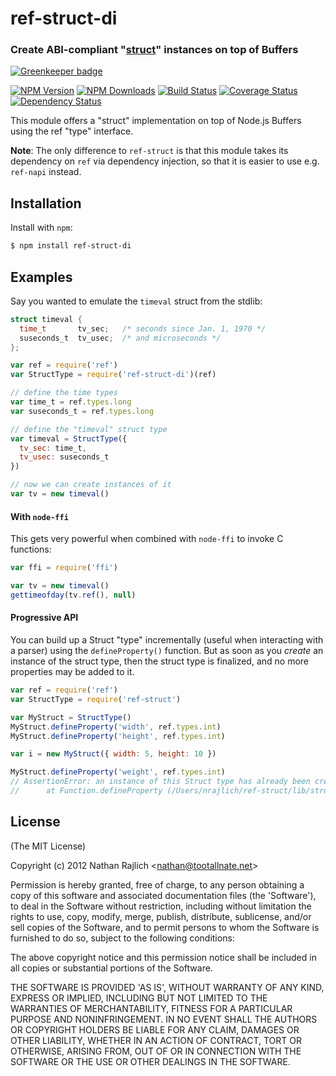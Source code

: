 ref-struct-di
=============
### Create ABI-compliant "[struct][]" instances on top of Buffers

[![Greenkeeper badge](https://badges.greenkeeper.io/node-ffi-napi/ref-struct-di.svg)](https://greenkeeper.io/)

[![NPM Version](https://img.shields.io/npm/v/ref-struct-di.svg?style=flat)](https://npmjs.org/package/ref-struct-di)
[![NPM Downloads](https://img.shields.io/npm/dm/ref-struct-di.svg?style=flat)](https://npmjs.org/package/ref-struct-di)
[![Build Status](https://travis-ci.org/node-ffi-napi/ref-struct-di.svg?style=flat&branch=master)](https://travis-ci.org/node-ffi-napi/ref-struct-di?branch=master)
[![Coverage Status](https://coveralls.io/repos/node-ffi-napi/ref-struct-di/badge.svg?branch=master)](https://coveralls.io/r/node-ffi-napi/ref-struct-di?branch=master)
[![Dependency Status](https://david-dm.org/node-ffi-napi/ref-struct-di.svg?style=flat)](https://david-dm.org/node-ffi-napi/ref-struct-di)

This module offers a "struct" implementation on top of Node.js Buffers
using the ref "type" interface.

**Note**: The only difference to `ref-struct` is that this module takes its
dependency on `ref` via dependency injection, so that it is easier to use
e.g. `ref-napi` instead.

Installation
------------

Install with `npm`:

``` bash
$ npm install ref-struct-di
```


Examples
--------

Say you wanted to emulate the `timeval` struct from the stdlib:

``` c
struct timeval {
  time_t       tv_sec;   /* seconds since Jan. 1, 1970 */
  suseconds_t  tv_usec;  /* and microseconds */
};
```

``` js
var ref = require('ref')
var StructType = require('ref-struct-di')(ref)

// define the time types
var time_t = ref.types.long
var suseconds_t = ref.types.long

// define the "timeval" struct type
var timeval = StructType({
  tv_sec: time_t,
  tv_usec: suseconds_t
})

// now we can create instances of it
var tv = new timeval()
```

#### With `node-ffi`

This gets very powerful when combined with `node-ffi` to invoke C functions:

``` js
var ffi = require('ffi')

var tv = new timeval()
gettimeofday(tv.ref(), null)
```

#### Progressive API

You can build up a Struct "type" incrementally (useful when interacting with a
parser) using the `defineProperty()` function. But as soon as you _create_ an
instance of the struct type, then the struct type is finalized, and no more
properties may be added to it.

``` js
var ref = require('ref')
var StructType = require('ref-struct')

var MyStruct = StructType()
MyStruct.defineProperty('width', ref.types.int)
MyStruct.defineProperty('height', ref.types.int)

var i = new MyStruct({ width: 5, height: 10 })

MyStruct.defineProperty('weight', ref.types.int)
// AssertionError: an instance of this Struct type has already been created, cannot add new "fields" anymore
//      at Function.defineProperty (/Users/nrajlich/ref-struct/lib/struct.js:180:3)
```


License
-------

(The MIT License)

Copyright (c) 2012 Nathan Rajlich &lt;nathan@tootallnate.net&gt;

Permission is hereby granted, free of charge, to any person obtaining
a copy of this software and associated documentation files (the
'Software'), to deal in the Software without restriction, including
without limitation the rights to use, copy, modify, merge, publish,
distribute, sublicense, and/or sell copies of the Software, and to
permit persons to whom the Software is furnished to do so, subject to
the following conditions:

The above copyright notice and this permission notice shall be
included in all copies or substantial portions of the Software.

THE SOFTWARE IS PROVIDED 'AS IS', WITHOUT WARRANTY OF ANY KIND,
EXPRESS OR IMPLIED, INCLUDING BUT NOT LIMITED TO THE WARRANTIES OF
MERCHANTABILITY, FITNESS FOR A PARTICULAR PURPOSE AND NONINFRINGEMENT.
IN NO EVENT SHALL THE AUTHORS OR COPYRIGHT HOLDERS BE LIABLE FOR ANY
CLAIM, DAMAGES OR OTHER LIABILITY, WHETHER IN AN ACTION OF CONTRACT,
TORT OR OTHERWISE, ARISING FROM, OUT OF OR IN CONNECTION WITH THE
SOFTWARE OR THE USE OR OTHER DEALINGS IN THE SOFTWARE.

[struct]: http://wikipedia.org/wiki/Struct_(C_programming_language)
